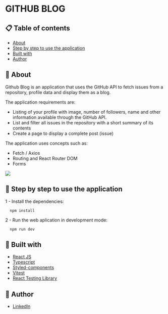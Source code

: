 # GITHUB BLOG

## 📋 Table of contents

- [About](#about)
- [Step by step to use the application](#step-by-step-to-use-the-application)
- [Built with](#built-with)
- [Author](#author)

## 📃 About

Github Blog is an application that uses the GitHub API to fetch issues from a repository, profile data and display them as a blog.

The application requirements are:

- Listing of your profile with image, number of followers, name and other information available through the GitHub API.
- List and filter all issues in the repository with a short summary of its contents
- Create a page to display a complete post (issue)

The application uses concepts such as:

- Fetch / Axios
- Routing and React Router DOM
- Forms

![](./src/assets/demo.gif)

## 🚀 Step by step to use the application

1 - Install the dependencies:

```
  npm install
```

2 - Run the web aplication in development mode:

```
  npm run dev
```

## 🔧 Built with

- [React JS](https://pt-br.reactjs.org/)
- [Typescript](https://www.typescriptlang.org/)
- [Styled-components](https://styled-components.com/)
- [Vitest](https://vitest.dev/)
- [React Testing Library](https://testing-library.com/docs/react-testing-library/intro/)

## 🤵 Author

- [LinkedIn](https://www.linkedin.com/in/kevenpacheco/)
